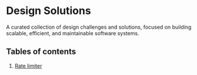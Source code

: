 # Design Solutions
A curated collection of design challenges and solutions, focused on building scalable, efficient, and maintainable software systems.

## Tables of contents

1. [Rate limiter](./my-rate-limiter/README.md)